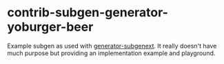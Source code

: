 # contrib-subgen-generator-yoburger-beer

Example subgen as used with [generator-subgenext](https://github.com/sthzg/generator-subgenext). It really
doesn't have much purpose but providing an implementation example and playground.
